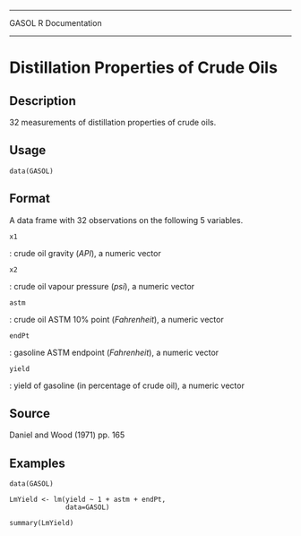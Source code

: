   ------- -----------------
  GASOL   R Documentation
  ------- -----------------

Distillation Properties of Crude Oils
=====================================

Description
-----------

32 measurements of distillation properties of crude oils.

Usage
-----

    data(GASOL)

Format
------

A data frame with 32 observations on the following 5 variables.

`x1`

:   crude oil gravity (*API*), a numeric vector

`x2`

:   crude oil vapour pressure (*psi*), a numeric vector

`astm`

:   crude oil ASTM 10% point (*Fahrenheit*), a numeric vector

`endPt`

:   gasoline ASTM endpoint (*Fahrenheit*), a numeric vector

`yield`

:   yield of gasoline (in percentage of crude oil), a numeric vector

Source
------

Daniel and Wood (1971) pp. 165

Examples
--------

    data(GASOL)

    LmYield <- lm(yield ~ 1 + astm + endPt, 
                  data=GASOL)

    summary(LmYield)
